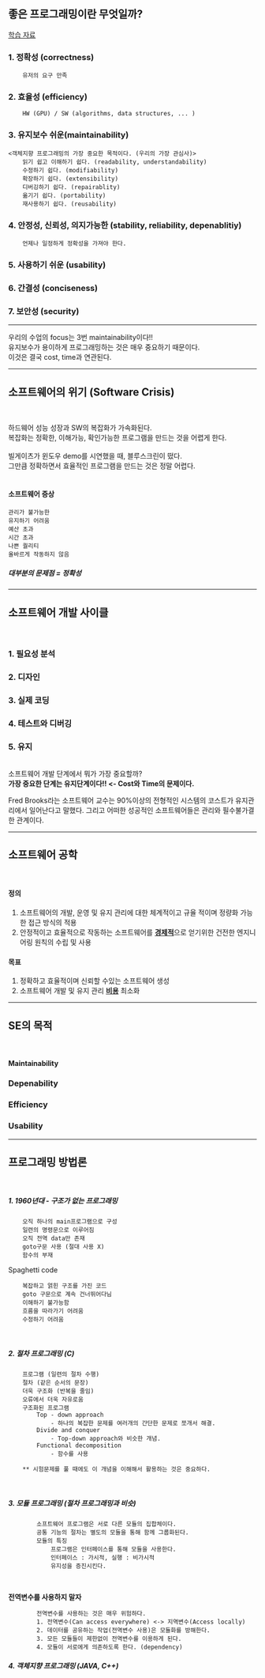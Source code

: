 ## 좋은 프로그래밍이란 무엇일까?

[학습 자료](https://github.com/feldblume5263/OOP_class_CAU/blob/master/class_materials/Intro_1_1.pdf)
<br>

### 1. 정확성 (correctness)

		유저의 요구 만족

### 2. 효율성 (efficiency)

		HW (GPU) / SW (algorithms, data structures, ... )

### 3. 유지보수 쉬운(maintainability)
	<객체지향 프로그래밍의 가장 중요한 목적이다. (우리의 가장 관심사)>
		읽기 쉽고 이해하기 쉽다. (readability, understandability)
		수정하기 쉽다. (modifiability)
		확장하기 쉽다. (extensibility)
		디버깅하기 쉽다. (repairablity)
		옮기기 쉽다. (portability)
		재사용하기 쉽다. (reusability)

### 4. 안정성, 신뢰성, 의지가능한 (stability, reliability, depenablitiy)
		언제나 일정하게 정확성을 가져야 한다.

### 5. 사용하기 쉬운 (usability)

### 6. 간결성 (conciseness)

### 7. 보안성 (security)

******

우리의 수업의 focus는 3번 maintainability이다!!<br>
유지보수가 용이하게 프로그래밍하는 것은 매우 중요하기 때문이다.<br>
이것은 결국 cost, time과 연관된다.<br>

******

## 소프트웨어의 위기 (Software Crisis)
<br>

하드웨어 성능 성장과 SW의 복잡화가 가속화된다.<br>
복잡화는 정확한, 이해가능, 확인가능한 프로그램을 만드는 것을 어렵게 한다.<br>
<br>
빌게이츠가 윈도우 demo를 시연했을 때, 블루스크린이 떴다.<br>
그만큼 정확하면서 효율적인 프로그램을 만드는 것은 정말 어렵다.<br>
<br>

#### 소프트웨어 증상
	관리가 불가능한
	유지하기 어려움
	예산 초과
	시간 초과
	나쁜 퀄리티
	올바르게 작동하지 않음
##### 대부분의 문제점 = 정확성

******

## 소프트웨어 개발 사이클
<br>

### 1. 필요성 분석
### 2. 디자인
### 3. 실제 코딩
### 4. 테스트와 디버깅
### 5. 유지
<br>
소프트웨어 개발 단계에서 뭐가 가장 중요할까?<br>
<b>가장 중요한 단계는 유지단계이다!! <- Cost와 Time의 문제이다.</b> <br>

Fred Brooks라는 소프트웨어 교수는 90%이상의 전형적인 시스템의 코스트가 유지관리에서 일어난다고 말했다. 그리고 어떠한 성공적인 소프트웨어들은 관리와 필수불가결한 관계이다. <br>



******

## 소프트웨어 공학

<br>

#### 정의

1. 소프트웨어의 개발, 운영 및 유지 관리에 대한 체계적이고 규율 적이며 정량화 가능한 접근 방식의 적용
2. 안정적이고 효율적으로 작동하는 소프트웨어를 <u><b>경제적</b></u>으로 얻기위한 건전한 엔지니어링 원칙의 수립 및 사용

#### 목표

1. 정확하고 효율적이며 신뢰할 수있는 소프트웨어 생성
2. 소프트웨어 개발 및 유지 관리 <u><b>비용</b></u> 최소화

******

## SE의 목적

<br>

#### Maintainability

### Depenability

### Efficiency

### Usability

******

## 프로그래밍 방법론

<br>

##### 1. 1960년대 - 구조가 없는 프로그래밍

```
	오직 하나의 main프로그램으로 구성
	일련의 명령문으로 이루어짐
	오직 전역 data만 존재
	goto구문 사용 (절대 사용 X)
	함수의 부재
```

  Spaghetti code

```
	복잡하고 얽힌 구조를 가진 코드
	goto 구문으로 계속 건너뛰어다님
	이해하기 불가능함
	흐름을 따라가기 어려움
	수정하기 어려움
```

<br>

##### 2. 절차 프로그래밍 (C)

```
	프로그램 (일련의 절차 수행)
	절차 (같은 순서의 문장)
	더욱 구조화 (반복을 줄임)
	오류에서 더욱 자유로움
	구조화된 프로그램
		Top - down approach
			- 하나의 복잡한 문제를 여러개의 간단한 문제로 쪼개서 해결.
		Divide and conquer
			- Top-down approach와 비슷한 개념.
		Functional decomposition
			- 함수를 사용
			
	** 시험문제를 풀 때에도 이 개념을 이해해서 활용하는 것은 중요하다.
```

<br>

##### 3. 모듈 프로그래밍 (절차 프로그래밍과 비슷)

```
		소프트웨어 프로그램은 서로 다른 모듈의 집합체이다.
		공통 기능의 절차는 별도의 모듈을 통해 함께 그룹화된다.
		모듈의 특징
			프로그램은 인터페이스를 통해 모듈을 사용한다.
			인터페이스 : 가시적, 실행 : 비가시적
			유지성을 증진시킨다.
```

<br>

<b>전역변수를 사용하지 말자</b>

```
		전역변수를 사용하는 것은 매우 위험하다.
		1. 전역변수(Can access everywhere) <-> 지역변수(Access locally)
		2. 데이터를 공유하는 작업(전역변수 사용)은 모듈화를 방해한다.
		3. 모든 모듈들이 제한없이 전역변수를 이용하게 된다.
		4. 모듈이 서로에게 의존하도록 한다. (dependency)
```



##### 4. 객체지향 프로그래밍 (JAVA, C++)

